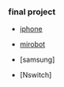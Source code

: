### final project
 
   * [iphone](https://rachel0718.github.io/data_science/final%20project/final-project_iphone2016-2017-2018.html)

   * [mirobot](https://rachel0718.github.io/data_science/final%20project/two%20types-iphone%20in%202018%20&%20mirobot.html)
   
   * [samsung]

   * [Nswitch]

